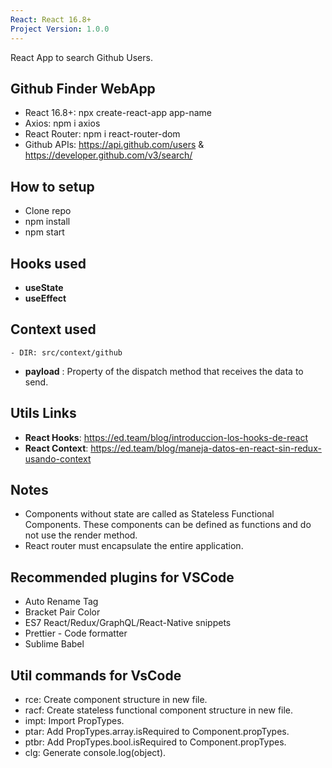 ```yaml
---
React: React 16.8+
Project Version: 1.0.0
---
```


React App to search Github Users.

## Github Finder WebApp

* React 16.8+: npx create-react-app  app-name
* Axios: npm i axios
* React Router: npm i react-router-dom
* Github APIs: https://api.github.com/users & https://developer.github.com/v3/search/

## How to setup

* Clone repo
* npm install
* npm start

## Hooks used
* **useState**
* **useEffect**

## Context used
    - DIR: src/context/github
* **payload** : Property of the dispatch method that receives the data to send.


## Utils Links

* **React Hooks**: https://ed.team/blog/introduccion-los-hooks-de-react
* **React Context**: https://ed.team/blog/maneja-datos-en-react-sin-redux-usando-context

## Notes

* Components without state are called as Stateless Functional Components. These components can be defined as functions and do not use the render method.
* React router must encapsulate the entire application.

## Recommended plugins for VSCode

* Auto Rename Tag
* Bracket Pair Color
* ES7 React/Redux/GraphQL/React-Native snippets
* Prettier - Code formatter
* Sublime Babel

## Util commands for VsCode

* rce: Create component structure in new file.
* racf: Create stateless functional component structure in new file.
* impt: Import PropTypes.
* ptar: Add PropTypes.array.isRequired to Component.propTypes.
* ptbr: Add PropTypes.bool.isRequired to Component.propTypes.
* clg: Generate console.log(object).
